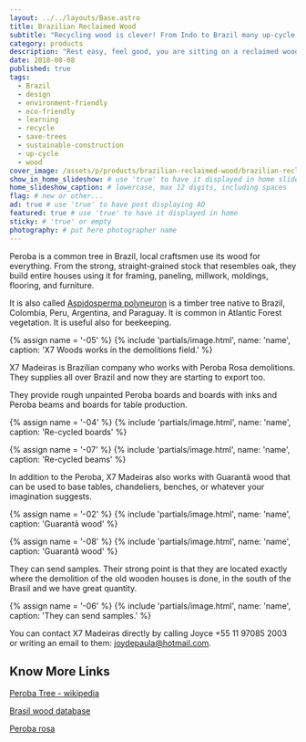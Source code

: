 ```yaml
---
layout: ../../layouts/Base.astro
title: Brazilian Reclaimed Wood
subtitle: "Recycling wood is clever! From Indo to Brazil many up-cycle old timber turning it into furniture."
category: products
description: "Rest easy, feel good, you are sitting on a reclaimed wood chair! Recently in Brazil we have seen a big boom in furniture made from reclaimed wood."
date: 2018-08-08
published: true
tags:
  - Brazil
  - design
  - environment-friendly
  - eco-friendly
  - learning
  - recycle
  - save-trees
  - sustainable-construction
  - up-cycle
  - wood
cover_image: /assets/p/products/brazilian-reclaimed-wood/brazilian-reclaimed-wood.jpg
show_in_home_slideshow: # use 'true' to have it displayed in home slideshow
home_slideshow_caption: # lowercase, max 12 digits, including spaces
flag: # new or other...
ad: true # use 'true' to have post displaying AD
featured: true # use 'true' to have it displayed in home
sticky: # 'true' or empty
photography: # put here photographer name
---
```


Peroba is a common tree in Brazil, local craftsmen use its wood for everything. From the strong, straight-grained stock that resembles oak, they build entire houses using it for framing, paneling, millwork, moldings, flooring, and furniture.

It is also called [Aspidosperma polyneuron](<(https://en.wikipedia.org/wiki/Aspidosperma_polyneuron)>) is a timber tree native to Brazil, Colombia, Peru, Argentina, and Paraguay. It is common in Atlantic Forest vegetation. It is useful also for beekeeping.

{% assign name = '-05' %}
{% include 'partials/image.html', name: 'name', caption: 'X7 Woods works in the demolitions field.' %}

X7 Madeiras is Brazilian company who works with Peroba Rosa demolitions. They supplies all over Brazil and now they are starting to export too.

They provide rough unpainted Peroba boards and boards with inks and Peroba beams and boards for table production.

{% assign name = '-04' %}
{% include 'partials/image.html', name: 'name', caption: 'Re-cycled boards' %}

{% assign name = '-07' %}
{% include 'partials/image.html', name: 'name', caption: 'Re-cycled beams' %}

In addition to the Peroba, X7 Madeiras also works with Guarantã wood that can be used to base tables, chandeliers, benches, or whatever your imagination suggests.

{% assign name = '-02' %}
{% include 'partials/image.html', name: 'name', caption: 'Guarantã wood' %}

{% assign name = '-08' %}
{% include 'partials/image.html', name: 'name', caption: 'Guarantã wood' %}

They can send samples. Their strong point is that they are located exactly where the demolition of the old wooden houses is done, in the south of the Brasil and we have great quantity.

{% assign name = '-06' %}
{% include 'partials/image.html', name: 'name', caption: 'They can send samples.' %}

You can contact X7 Madeiras directly by calling Joyce +55 11 97085 2003 or writing an email to them: joydepaula@hotmail.com.

## Know More Links

[Peroba Tree - wikipedia](https://en.wikipedia.org/wiki/Aspidosperma_polyneuron)

[Brasil wood database](https://www.wood-database.com/brazilwood/)

[Peroba rosa](https://www.wood-database.com/peroba-rosa/)

